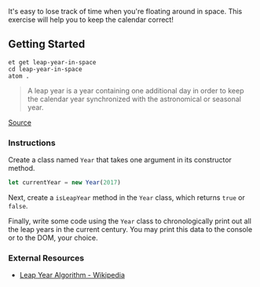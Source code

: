 It's easy to lose track of time when you're floating around in space. This exercise will help you to keep the calendar correct!

## Getting Started

```no-highlight
et get leap-year-in-space
cd leap-year-in-space
atom .
```
> A leap year is a year containing one additional day in order to keep the
> calendar year synchronized with the astronomical or seasonal year.

[Source](http://en.wikipedia.org/wiki/Leap_year)

### Instructions

Create a class named `Year` that takes one argument in its constructor method.

```javascript
let currentYear = new Year(2017)
```

Next, create a `isLeapYear` method in the `Year` class, which returns `true` or `false`.

Finally, write some code using the `Year` class to chronologically print out all the leap years in the current century. You may print this data to the console or to the DOM, your choice.

### External Resources

* [Leap Year Algorithm - Wikipedia](https://en.wikipedia.org/wiki/Leap_year#Algorithm)

